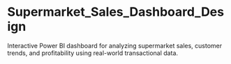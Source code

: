 # Supermarket_Sales_Dashboard_Design
Interactive Power BI dashboard for analyzing supermarket sales, customer trends, and profitability using real-world transactional data.
